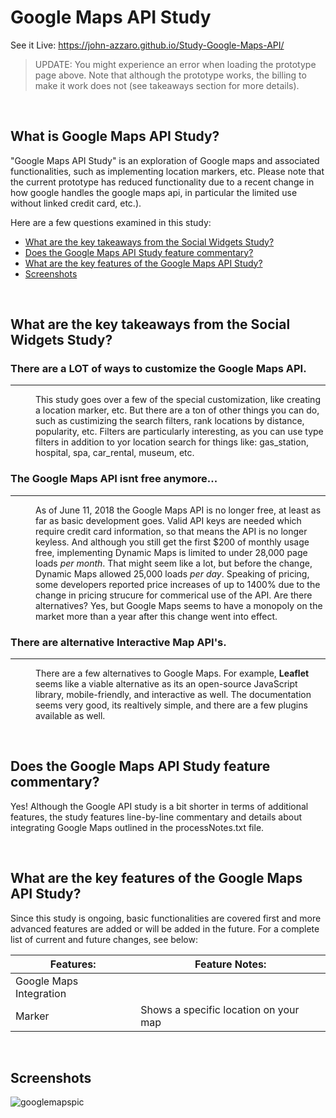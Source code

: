 # Google Maps API Study
See it Live: https://john-azzaro.github.io/Study-Google-Maps-API/
> UPDATE: You might experience an error when loading the prototype page above. Note that although the prototype works, the billing to make it work does not (see takeaways section for more details).

<br>

## What is Google Maps API Study?
"Google Maps API Study" is an exploration of Google maps and associated functionalities, such as implementing location markers, etc.  Please note that the current prototype has reduced functionality due to a recent change in how google handles the google maps api, in particular the limited use without linked credit card, etc.).  

Here are a few questions examined in this study:

* [What are the key takeaways from the Social Widgets Study?](#What-are-the-key-takeaways-from-the-Social-Widgets-Study)
* [Does the Google Maps API Study feature commentary?](#Does-the-Google-Maps-API-Study-feature-commentary)
* [What are the key features of the Google Maps API Study?](#What-are-the-key-features-of-the-Google-Maps-API-Study)
* [Screenshots](#Screenshots)

<br>

## What are the key takeaways from the Social Widgets Study?

<dl>

### There are a LOT of ways to customize the Google Maps API.
-----------
<dd>

This study goes over a few of the special customization, like creating a location marker, etc.  But there are a ton of other things you can do, such as custimizing the search filters, rank locations by distance, popularity, etc. Filters are particularly interesting, as you can use type filters in addition to yor location search for things like: gas_station, hospital, spa, car_rental, museum, etc.

</dd>
</dl>

<dl>

### The Google Maps API isnt free anymore...
-----------
<dd>

As of June 11, 2018 the Google Maps API is no longer free, at least as far as basic development goes.  Valid API keys are needed which require credit card information, so that means the API is no longer keyless.  And although you still get the first $200 of monthly usage free, implementing Dynamic Maps is limited to under 28,000 page loads *per month*. That might seem like a lot, but before the change, Dynamic Maps allowed 25,000 loads *per day*.  Speaking of pricing, some developers reported price increases of up to 1400% due to the change in pricing strucure for commerical use of the API. Are there alternatives? Yes, but Google Maps seems to have a monopoly on the market more than a year after this change went into effect.

</dd>
</dl>

<dl>

### There are alternative Interactive Map API's.
-----------
<dd>

There are a few alternatives to Google Maps.  For example, **Leaflet** seems like a viable alternative as its an open-source JavaScript library, mobile-friendly, and interactive as well.  The documentation seems very good, its realtively simple, and there are a few plugins available as well.

</dd>
</dl>


<br>

## Does the Google Maps API Study feature commentary?
Yes!  Although the Google API study is a bit shorter in terms of additional features, the study features line-by-line commentary and details about integrating Google Maps outlined in the processNotes.txt file.

<br>

## What are the key features of the Google Maps API Study?
Since this study is ongoing, basic functionalities are covered first and more advanced features are added or will be added in the future.  For a complete list of current and future changes, see below:


| **Features:**                            | **Feature Notes:**                             |
| ---------------------------------------- | ----------------------------------------------|
| Google Maps Integration                  |                                               |
| Marker                                   |    Shows a specific location on your map                                             |
  


<br>

## Screenshots

![googlemapspic](https://user-images.githubusercontent.com/37447586/61546899-2d1ada80-a9ff-11e9-9ecb-44a9323c24c9.png)


